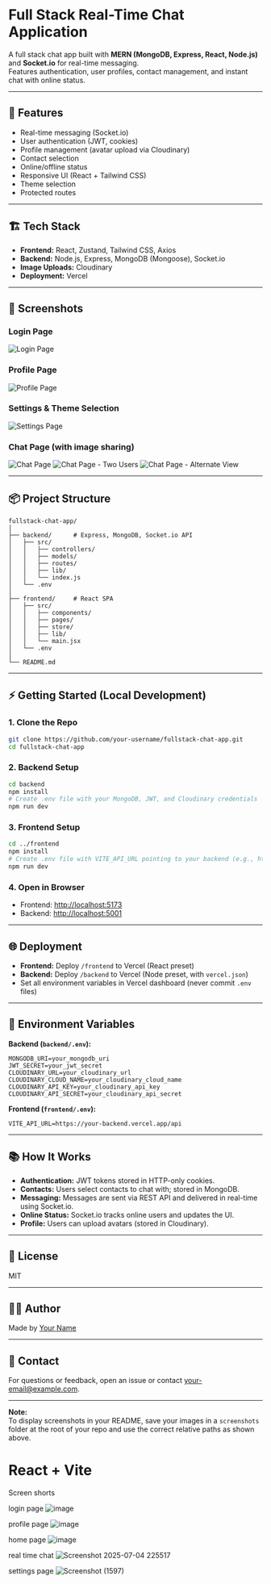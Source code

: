 # Full Stack Real-Time Chat Application

A full stack chat app built with **MERN (MongoDB, Express, React, Node.js)** and **Socket.io** for real-time messaging.  
Features authentication, user profiles, contact management, and instant chat with online status.

---

## 🚀 Features

- Real-time messaging (Socket.io)
- User authentication (JWT, cookies)
- Profile management (avatar upload via Cloudinary)
- Contact selection
- Online/offline status
- Responsive UI (React + Tailwind CSS)
- Theme selection
- Protected routes

---

## 🏗️ Tech Stack

- **Frontend:** React, Zustand, Tailwind CSS, Axios
- **Backend:** Node.js, Express, MongoDB (Mongoose), Socket.io
- **Image Uploads:** Cloudinary
- **Deployment:** Vercel

---

## 📸 Screenshots

### Login Page
![Login Page](https://github.com/user-attachments/assets/9a9ef20e-19bf-46fd-b19c-cd5f49dd234b)


### Profile Page
![Profile Page](https://github.com/user-attachments/assets/46c461c7-fac8-4333-8ef5-52d688549c46)

### Settings & Theme Selection
![Settings Page](https://github.com/user-attachments/assets/e2799e2c-5326-4900-9cbc-2c1b5d86f580)

### Chat Page (with image sharing)
![Chat Page](screenshots/chat1.png)
![Chat Page - Two Users](screenshots/chat2.png)
![Chat Page - Alternate View](screenshots/chat3.png)

---

## 📦 Project Structure

```
fullstack-chat-app/
│
├── backend/      # Express, MongoDB, Socket.io API
│   ├── src/
│   │   ├── controllers/
│   │   ├── models/
│   │   ├── routes/
│   │   ├── lib/
│   │   └── index.js
│   └── .env
│
├── frontend/     # React SPA
│   ├── src/
│   │   ├── components/
│   │   ├── pages/
│   │   ├── store/
│   │   ├── lib/
│   │   └── main.jsx
│   └── .env
│
└── README.md
```

---

## ⚡ Getting Started (Local Development)

### 1. **Clone the Repo**
```bash
git clone https://github.com/your-username/fullstack-chat-app.git
cd fullstack-chat-app
```

### 2. **Backend Setup**
```bash
cd backend
npm install
# Create .env file with your MongoDB, JWT, and Cloudinary credentials
npm run dev
```

### 3. **Frontend Setup**
```bash
cd ../frontend
npm install
# Create .env file with VITE_API_URL pointing to your backend (e.g., http://localhost:5001)
npm run dev
```

### 4. **Open in Browser**
- Frontend: [http://localhost:5173](http://localhost:5173)
- Backend: [http://localhost:5001](http://localhost:5001)

---

## 🌐 Deployment

- **Frontend:** Deploy `/frontend` to Vercel (React preset)
- **Backend:** Deploy `/backend` to Vercel (Node preset, with `vercel.json`)
- Set all environment variables in Vercel dashboard (never commit `.env` files)

---

## 🔑 Environment Variables

**Backend (`backend/.env`):**
```
MONGODB_URI=your_mongodb_uri
JWT_SECRET=your_jwt_secret
CLOUDINARY_URL=your_cloudinary_url
CLOUDINARY_CLOUD_NAME=your_cloudinary_cloud_name
CLOUDINARY_API_KEY=your_cloudinary_api_key
CLOUDINARY_API_SECRET=your_cloudinary_api_secret
```

**Frontend (`frontend/.env`):**
```
VITE_API_URL=https://your-backend.vercel.app/api
```

---

## 📚 How It Works

- **Authentication:** JWT tokens stored in HTTP-only cookies.
- **Contacts:** Users select contacts to chat with; stored in MongoDB.
- **Messaging:** Messages are sent via REST API and delivered in real-time using Socket.io.
- **Online Status:** Socket.io tracks online users and updates the UI.
- **Profile:** Users can upload avatars (stored in Cloudinary).

---

## 📝 License

MIT

---

## 🙋‍♂️ Author

Made by [Your Name](https://github.com/your-username)

---

## 📧 Contact

For questions or feedback, open an issue or contact [your-email@example.com](mailto:your-email@example.com).

---

**Note:**  
To display screenshots in your README, save your images in a `screenshots` folder at the root of your repo and use the correct relative paths as shown above.





# React + Vite

Screen shorts

login page
![image](https://github.com/user-attachments/assets/9a9ef20e-19bf-46fd-b19c-cd5f49dd234b) 

profile page
![image](https://github.com/user-attachments/assets/46c461c7-fac8-4333-8ef5-52d688549c46)

home page 
![image](https://github.com/user-attachments/assets/8f18ddab-508d-4526-af05-cd0cf4e7dee3)

real time chat
![Screenshot 2025-07-04 225517](https://github.com/user-attachments/assets/91fa5d3d-1781-4ff5-8653-e47a329baaea)

settings page
![Screenshot (1597)](https://github.com/user-attachments/assets/e2799e2c-5326-4900-9cbc-2c1b5d86f580)



